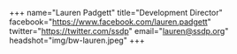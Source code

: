 +++
name="Lauren Padgett"
title="Development Director"
facebook="https://www.facebook.com/lauren.padgett"
twitter="https://twitter.com/ssdp"
email="lauren@ssdp.org"
headshot="img/bw-lauren.jpeg"
+++
